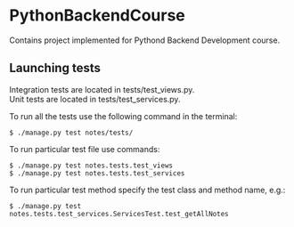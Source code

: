 # PythonBackendCourse

Contains project implemented for Pythond Backend Development course.

## Launching tests

Integration tests are located in tests/test_views.py.\
Unit tests are located in tests/test_services.py.

To run all the tests use the following command in the terminal:
```
$ ./manage.py test notes/tests/
```

To run particular test file use commands:
```
$ ./manage.py test notes.tests.test_views
$ ./manage.py test notes.tests.test_services
```
To run particular test method specify the test class and method name, e.g.:
```
$ ./manage.py test notes.tests.test_services.ServicesTest.test_getAllNotes
```
